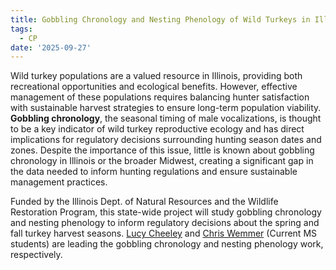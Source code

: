 ```yaml
---
title: Gobbling Chronology and Nesting Phenology of Wild Turkeys in Illinois 
tags:
  - CP
date: '2025-09-27'
---
```


Wild turkey populations are a valued resource in Illinois, providing both recreational opportunities and ecological benefits. However, effective management of these populations requires balancing hunter satisfaction with sustainable harvest strategies to ensure long-term population viability. **Gobbling chronology**, the seasonal timing of male vocalizations, is thought to be a key indicator of wild turkey reproductive ecology and has direct implications for regulatory decisions surrounding hunting season dates and zones.  Despite the importance of this issue, little is known about gobbling chronology in Illinois or the broader Midwest, creating a significant gap in the data needed to inform hunting regulations and ensure sustainable management practices.

Funded by the Illinois Dept. of Natural Resources and the Wildlife Restoration Program, this state-wide project will study gobbling chronology and nesting phenology to inform regulatory decisions about the spring and fall turkey harvest seasons. [Lucy Cheeley](https://peaselab.com/people/lucy-cheeley/) and [Chris Wemmer](https://peaselab.com/people/chris-wemmer/) (Current MS students) are leading the gobbling chronology and nesting phenology work, respectively. 
